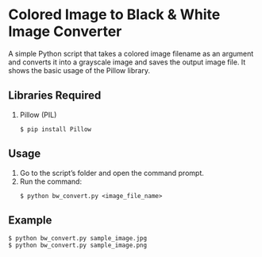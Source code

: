 # Colored Image to Black & White Image Converter

A simple Python script that takes a colored image filename as an argument and converts it into a grayscale image and saves the output image file. It shows the basic usage of the Pillow library.

## Libraries Required
1. Pillow (PIL) 
   ```
   $ pip install Pillow
   ```

## Usage
1. Go to the script’s folder and open the command prompt.
2. Run the command: 
   ```
   $ python bw_convert.py <image_file_name>
   ```

## Example
```
$ python bw_convert.py sample_image.jpg
$ python bw_convert.py sample_image.png
```
